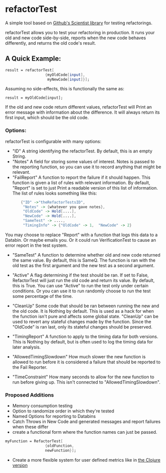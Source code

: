 # refactorTest

A simple tool based on [Github's Scientist library](https://github.com/github/scientist) for testing refactorings.

refactorTest allows you to test your refactoring in production. It runs your old and new code side-by-side, reports when the new code behaves differently, and returns the old code's result.

## A Quick Example:
```Mathematica
result = refactorTest[
                  {myOldCode[input],
                   myNewCode[input]}];
```
Assuming no side-effects, this is functionally the same as:
```
result = myOldCode[input];
```
If the old and new code return different values, refactorTest will Print an error message with information about the difference. It will always return its first input, which should be the old code.

### Options:

refactorTest is configurable with many options:

 * "ID" A string identifying the refactorTest. By default, this is an empty String.
 * "Notes" A field for storing some values of interest. Notes is passed to the reporting function, so you can use it to record anything that might be relevant.
 * "FailReport" A function to report the failure if it should happen. This function is given a list of rules with relevant information. By default, "Report" is set to just Print a readable version of this list of information. The list of rules looks something like this:
```Mathematica
       {"ID" ->"theRefactorTestsID",
        "Notes" -> {whatever you gave notes},
        "OldCode" -> Hold[....],
        "NewCode" -> Hold[....],
        "SameTest" -> ....,
        "TimingInfo" -> {"OldCode" -> 1,  "NewCode" -> 2}
```
You may choose to replace "Report" with a function that logs this data to a Databin. Or maybe emails you. Or it could run VerificationTest to cause an error report in the test system.

 * "SameTest" A function to determine whether old and new code returned the same value. By default, this is SameQ. The function is ran with the old test as the first argument and the new test as a second argument.

 * "Active" A flag determining if the test should be ran. If set to False, RefactorTest will just run the old code and return its value. By default, this is True. You can use "Active" to run the test only under certain conditions. Or you can use it to run randomly choose to run the test some percentage of the time.

 * "CleanUp" Some code that should be ran between running the new and the old code. It is Nothing by default. This is used as a hack for when the function isn't pure and affects some global state. "CleanUp" can be used to revert any stateful changes made by the function. Since the "OldCode" is ran last, only its stateful changes should be preserved. 
 
 * "TimingReport" A function to apply to the timing data for both versions. This is Nothing by default, but is often used to log the timing data for later analysis.

 * "AllowedTimingSlowdown" How much slower the new function is allowed to run before it is considered a failure that should be reported to the Fail Reporter.

 * "TimeConstraint" How many seconds to allow for the new function to run before giving up. This isn't connected to "AllowedTimingSlowdown".

### Proposed Additions 

 * Memory consumption testing
 * Option to randomize order in which they're tested
 * Named Options for reporting to Databins
 * Catch Throws in New Code and generated messages and report failures when these differ
 * create a functional form where the function names can just be passed. 
```Mathematica
myFunction = RefactorTest[
                  {oldFunction,
                  newFunction}];
```
 * Create a more flexible system for user defined metrics like in [the Clojure version](https://github.com/yeller/laboratory)